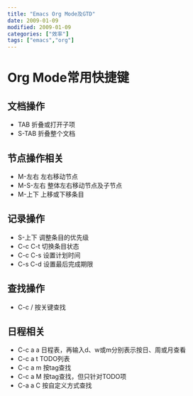 ```yaml
---
title: "Emacs Org Mode及GTD"
date: 2009-01-09
modified: 2009-01-09
categories: ["效率"]
tags: ["emacs","org"]
---
```


# Org Mode常用快捷键

## 文档操作
 - TAB 折叠或打开子项
 - S-TAB 折叠整个文档

## 节点操作相关
 - M-左右 左右移动节点
 - M-S-左右 整体左右移动节点及子节点
 - M-上下 上移或下移条目

## 记录操作
 - S-上下 调整条目的优先级
 - C-c C-t 切换条目状态
 - C-c C-s 设置计划时间
 - C-s C-d 设置最后完成期限

## 查找操作
 - C-c / 按关键查找

## 日程相关
 - C-c a a 日程表，再输入d、w或m分别表示按日、周或月查看
 - C-c a t TODO列表
 - C-c a m 按tag查找
 - C-c a M 按tag查找，但只针对TODO项
 - C-a a C 按自定义方式查找
